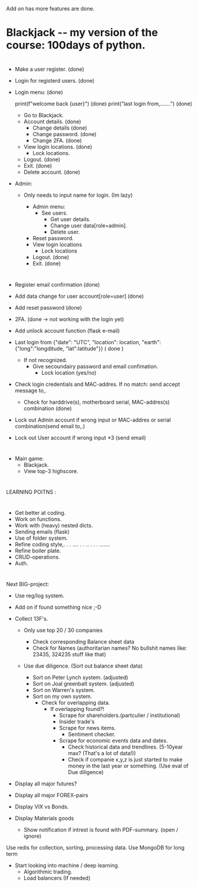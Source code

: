 Add on has more features are done.

#

# Blackjack -- my version of the course: 100days of python.

#

- Make a user register. (done)
- Login for registerd users. (done)
- Login menu: (done)

  print(f"welcome back {user}") (done)
  print("last login from,.......") (done)

  - Go to Blackjack.
  - Account details. (done)
    - Change details (done)
    - Change password. (done)
    - Change 2FA. (done)
  - View login locations. (done)
    - Lock locations.
  - Logout. (done)
  - Exit. (done)
  - Delete account. (done)

- Admin:

  - Only needs to input name for login. (Im lazy)

    - Admin menu:
      - See users.
        - Get user details.
        - Change user data[role=admin].
        - Delete user.
    - Reset password.
    - View login locations
      - Lock locations
    - Logout. (done)
    - Exit. (done)

#

- Register email confirmation (done)
- Add data change for user account[role=user] (done)
- Add reset password (done)
- 2FA. (done -> not working with the login yet)
- Add unlock account function (flask e-mail)
- Last login from {"date": "UTC", "location": location, "earth":{"long":"longditude, "lat":latitude"}} ( done )
  - If not recognized.
    - Give secoundairy password and email confimation.
      - Lock location (yes/no)
- Check login credentials and MAC-addres. If no match: send accept message to,.

  - Check for harddrive(s), motherboard serial, MAC-addres(s) combination (done)

- Lock out Admin account if wrong input or MAC-addres or serial combination(send email to,.)

- Lock out User account if wrong input \*3 (send email)

#

- Main game:
  - Blackjack.
  - View top-3 highscore.

#

LEARNING POITNS :

#

- Get better at coding.
- Work on functions.
- Work with (heavy) nested dicts.
- Sending emails (flask)
- Use of folder system.
- Refine coding style,. . . .... . . .. . . . .......
- Refine boiler plate.
- CRUD-operations.
- Auth.

#

Next BIG-project:

- Use reg/log system.

- Add on if found something nice ;-D

- Collect 13F's.

  - Only use top 20 / 30 companies

    - Check corresponding Balance sheet data
    - Check for Names (authoritarian names? No bullshit names like: 23435, 324235 stuff like that)

  - Use due diligence. (Sort out balance sheet data)
    - Sort on Peter Lynch system. (adjusted)
    - Sort on Joal greenbalt system. (adjusted)
    - Sort on Warren's system.
    - Sort on my own system.
      - Check for overlapping data.
        - If overlapping found?!
          - Scrape for shareholders.(partculier / institutional)
          - Insider trade's
          - Scrape for news items.
            - Sentiment checker.
          - Scrape for economic events data and dates.
            - Check historical data and trendlines. (5-10year max? (That's a lot of data!))
            - Check if companie x,y,z is just started to make money in the last year or something. (Use eval of Due diligence)

- Display all major futures?
- Display all major FOREX-pairs
- Display VIX vs Bonds.
- Display Materials goods

  - Show notification if intrest is found with PDF-summary. (open / ignore)

Use redis for collection, sorting, processing data.
Use MongoDB for long term

- Start looking into machine / deep learning.
  - Algorithmic trading.
  - Load balancers (If needed)
